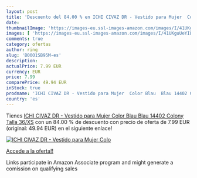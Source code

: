 ```yaml
---
layout: post
title: 'Descuento del 84.00 % en ICHI CIVAZ DR - Vestido para Mujer  Colo'
date: 
thumbnailImage: 'https://images-eu.ssl-images-amazon.com/images/I/41UKguUeYIL._SL200_.jpg'
images: [ 'https://images-eu.ssl-images-amazon.com/images/I/41UKguUeYIL._SL200_.jpg' ]
comments: true
category: ofertas
author: ring
slug: 'B00O1SB95M-es'
description:
actualPrice: 7.99 EUR
currency: EUR
price: 7.99
comparePrice: 49.94 EUR
inStock: true
prodname: 'ICHI CIVAZ DR - Vestido para Mujer  Color Blau  Blau 14402 Colony   Talla 36/XS'
country: 'es'
---
```


Tienes [ICHI CIVAZ DR - Vestido para Mujer  Color Blau  Blau 14402 Colony   Talla 36/XS](https://www.amazon.es/dp/B00O1SB95M/?tag=tolees-21) con un 84.00 % de descuento con precio de oferta de 7.99 EUR (original: 49.94 EUR) en el siguiente enlace!

[![ICHI CIVAZ DR - Vestido para Mujer  Colo](https://images-eu.ssl-images-amazon.com/images/I/41UKguUeYIL._SL200_.jpg)](https://www.amazon.es/dp/B00O1SB95M/?tag=tolees-21)

[Accede a la oferta!!](https://www.amazon.es/dp/B00O1SB95M/?tag=tolees-21)

Links participate in Amazon Associate program and might generate a comission on qualifying sales


